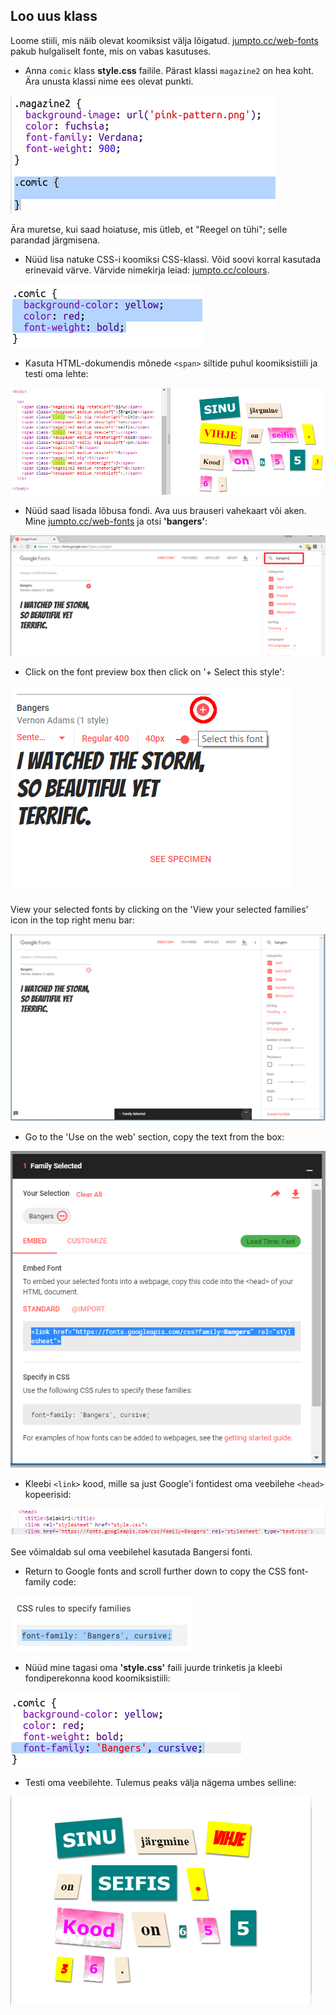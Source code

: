 ## Loo uus klass

Loome stiili, mis näib olevat koomiksist välja lõigatud. <a href="http://jumpto.cc/web-fonts" target="_blank">jumpto.cc/web-fonts</a> pakub hulgaliselt fonte, mis on vabas kasutuses.

+ Anna `comic` klass **style.css** failile. Pärast klassi `magazine2` on hea koht. Ära unusta klassi nime ees olevat punkti. 

![kuvatõmmis](images/letter-comic1.png)

Ära muretse, kui saad hoiatuse, mis ütleb, et "Reegel on tühi"; selle parandad järgmisena.

+ Nüüd lisa natuke CSS-i koomiksi CSS-klassi. Võid soovi korral kasutada erinevaid värve. Värvide nimekirja leiad: <a href="http://jumpto.cc/colours" target="_blank">jumpto.cc/colours</a>.

![kuvatõmmis](images/letter-comic2.png)

+ Kasuta HTML-dokumendis mõnede `<span>` siltide puhul koomiksistiili ja testi oma lehte:

![kuvatõmmis](images/letter-comic-output.png)

+ Nüüd saad lisada lõbusa fondi. Ava uus brauseri vahekaart või aken. Mine <a href="http://jumpto.cc/web-fonts" target="_blank">jumpto.cc/web-fonts</a> ja otsi **'bangers'**:

![kuvatõmmis](images/letter-gfonts-1-annotated.png)

+ Click on the font preview box then click on '+ Select this style':

![kuvatõmmis](images/letter-gfonts-2-annotated.png)

View your selected fonts by clicking on the 'View your selected families' icon in the top right menu bar:

![kuvatõmmis](images/letter-gfonts-3.png)

+ Go to the 'Use on the web' section, copy the text from the <link />
    box:

![kuvatõmmis](images/letter-gfonts-4.png)

+ Kleebi `<link>` kood, mille sa just Google'i fontidest oma veebilehe `<head>` kopeerisid:

![kuvatõmmis](images/letter-fonts-head.png)

See võimaldab sul oma veebilehel kasutada Bangersi fonti.

+ Return to Google fonts and scroll further down to copy the CSS font-family code:

![kuvatõmmis](images/letter-fonts-bangers.png)

+ Nüüd mine tagasi oma **'style.css'** faili juurde trinketis ja kleebi fondiperekonna kood koomiksistiili:

![kuvatõmmis](images/letter-fonts-comic.png)

+ Testi oma veebilehte. Tulemus peaks välja nägema umbes selline: 

![kuvatõmmis](images/letter-fonts-output.png)